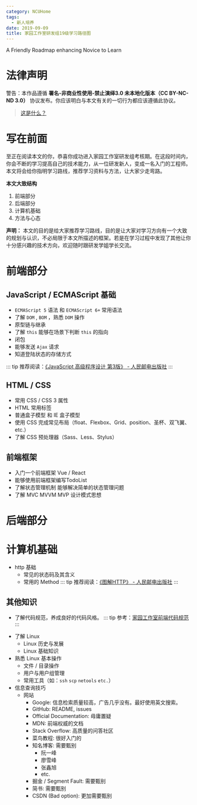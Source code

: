 ```yaml
---
category: NCUHome
tags:
  - 新人培养
date: 2019-09-09
title: 家园工作室研发组19级学习路径图
---
```


A Friendly Roadmap enhancing Novice to Learn

<!-- more -->

# 法律声明

警告：本作品遵循 **署名-非商业性使用-禁止演绎3.0 未本地化版本（CC BY-NC-ND 3.0）** 协议发布。你应该明白与本文有关的一切行为都应该遵循此协议。

> [这是什么？](https://creativecommons.org/licenses/by-nc-nd/3.0/deed.zh)

# 写在前面

至正在阅读本文的你，恭喜你成功进入家园工作室研发组考核期。在这段时间内，你会不断的学习提高自己的技术能力，从一位研发新人，变成一名入门的工程师。本文将会给你指明学习路线，推荐学习资料与方法，让大家少走弯路。

**本文大致结构**

1. 前端部分
2. 后端部分
3. 计算机基础
4. 方法与心态

**声明：** 本文的目的是给大家推荐学习路线，目的是让大家对学习方向有一个大致的规划与认识，不必局限于本文所描述的框架。若是在学习过程中发现了其他让你十分感兴趣的技术方向，欢迎随时跟研发学姐学长交流。

# 前端部分

## JavaScript / ECMAScript 基础

+ `ECMAScript 5` 语法 和 `ECMAScript 6+` 常用语法
+ 了解 `DOM` , `BOM` ，熟悉 `DOM` 操作
+ 原型链与继承
+ 了解 `this` 能够在场景下判断 `this` 的指向
+ 闭包
+ 能够发送 `Ajax` 请求
+ 知道登陆状态的存储方式

::: tip
推荐阅读：[《JavaScript 高级程序设计 第3版》 - 人民邮电出版社](https://item.jd.com/10951037.html)
:::

## HTML / CSS

+ 常用 CSS / CSS 3 属性
+ HTML 常用标签
+ 普通盒子模型 和 IE 盒子模型
+ 使用 CSS 完成常见布局（float、Flexbox、Grid、position、圣杯、双飞翼、etc.）
+ 了解 CSS 预处理器（Sass、Less、Stylus）

## 前端框架

+ 入门一个前端框架 Vue / React
+ 能够使用前端框架编写TodoList
+ 了解状态管理机制 能够解决简单的状态管理问题
+ 了解 MVC MVVM MVP 设计模式思想

# 后端部分





# 计算机基础

+ http 基础
  + 常见的状态码及其含义
  + 常用的 Method
::: tip
  推荐阅读：[《图解HTTP》 - 人民邮电出版社](https://item.jd.com/11449491.html)
:::

## 其他知识

+ 了解代码规范，养成良好的代码风格。
::: tip
 参考：[家园工作室前端代码规范](http://fe-guide.ncuos.com/)
:::
- 了解 Linux
  - Linux 历史与发展
  - Linux 基础知识
- 熟悉 Linux 基本操作
  - 文件 / 目录操作
  - 用户与用户组管理
  - 常用工具（如：`ssh` `scp` `netools` `etc.`）
- 信息查询技巧
  - 网站
    - Google: 信息检索质量较高，广告几乎没有。最好使用英文搜索。
    - GitHub: README, issues
    - Official Documentation: 毋庸置疑
    - MDN: 前端权威的文档
    - Stack Overflow: 高质量的问答社区
    - 菜鸟教程: 很好入门的
    - 知名博客: 需要甄别
      - 阮一峰
      - 廖雪峰
      - 张鑫旭
      - etc.
    - 掘金 / Segment Fault: 需要甄别
    - 简书: 需要甄别
    - CSDN (Bad option): 更加需要甄别

